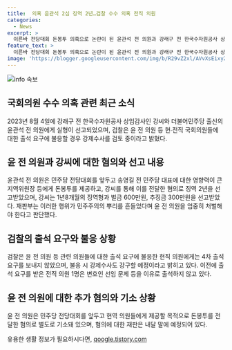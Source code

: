 ```yaml
---
title:  의혹 윤관석 2심 징역 2년…검찰 수수 의혹 전직 의원
categories:
  - News
excerpt: >
  이른바 전당대회 돈봉투 의혹으로 논란이 된 윤관석 전 의원과 강래구 전 한국수자원공사 상임감사에게 1년8개월의 실형이 선고되었다. 윤 전 의원의 돈봉투 수수 혐의를 받는 전∙현직 국회의원들은 검찰의 출석 요구를 무시하고 있어 강제수사도 검토 중이다. 재판부는 이를 민주주의의 뿌리를 흔드는 중대 범죄로 규정하며 엄중한 처벌을 요구했다. 윤 전 의원은 현역 의원들에게 제공한 돈봉투로 인해 별도 기소되어 내달 말 1심 선고가 예정돼 있다. 현직 의원들의 출석불응에 대해 검찰은 강제수사 가능성을 시사하고 있다.
feature_text: >
  이른바 전당대회 돈봉투 의혹으로 논란이 된 윤관석 전 의원과 강래구 전 한국수자원공사 상임감사에게 1년8개월의 실형이 선고되었다. 윤 전 의원의 돈봉투 수수 혐의를 받는 전∙현직 국회의원들은 검찰의 출석 요구를 무시하고 있어 강제수사도 검토 중이다. 재판부는 이를 민주주의의 뿌리를 흔드는 중대 범죄로 규정하며 엄중한 처벌을 요구했다. 윤 전 의원은 현역 의원들에게 제공한 돈봉투로 인해 별도 기소되어 내달 말 1심 선고가 예정돼 있다. 현직 의원들의 출석불응에 대해 검찰은 강제수사 가능성을 시사하고 있다.
image: 'https://blogger.googleusercontent.com/img/b/R29vZ2xl/AVvXsEixyZcFfHzMRdzZMjFBmAUKJYCLCGyLL1o632UiGVXcaFdKo_bkvkuCioo0uUKlGfBVcT3P84aROyZIXSBEx3Aw5nCQ3pTgDom1WDC4m8eifvWiAmWEEVb4x6G_l8C0QH225ldMjyaFvpxGEBGNO37VmDTDMHGhJPq73UglMfDca1-0aw/s1600/blogspot.png'
---
```


<p><img src="https://blogger.googleusercontent.com/img/b/R29vZ2xl/AVvXsEixyZcFfHzMRdzZMjFBmAUKJYCLCGyLL1o632UiGVXcaFdKo_bkvkuCioo0uUKlGfBVcT3P84aROyZIXSBEx3Aw5nCQ3pTgDom1WDC4m8eifvWiAmWEEVb4x6G_l8C0QH225ldMjyaFvpxGEBGNO37VmDTDMHGhJPq73UglMfDca1-0aw/s1600/blogspot.png" alt="info 속보" /></p>

<h2 data-ke-size="size26">국회의원 수수 의혹 관련 최근 소식</h2>

<p data-ke-size="size16">2023년 8월 4일에 강래구 전 한국수자원공사 상임감사인 강씨와 더불어민주당 출신의 윤관석 전 의원에게 실형이 선고되었으며, 검찰은 윤 전 의원 등 현∙전직 국회의원들에 대한 출석 요구에 불응할 경우 강제수사를 검토 중이라고 밝혔다.</p>

<h2 data-ke-size="size26">윤 전 의원과 강씨에 대한 혐의와 선고 내용</h2>

<p data-ke-size="size16">윤관석 전 의원은 민주당 전당대회를 앞두고 송영길 전 민주당 대표에 대한 영향력이 큰 지역위원장 등에게 돈봉투를 제공하고, 강씨를 통해 이를 전달한 혐의로 징역 2년을 선고받았으며, 강씨는 1년8개월의 징역형과 벌금 600만원, 추징금 300만원을 선고받았다. 재판부는 이러한 행위가 민주주의의 뿌리를 흔들었다며 윤 전 의원을 엄중히 처벌해야 한다고 판단했다.</p>

<h2 data-ke-size="size26">검찰의 출석 요구와 불응 상황</h2>

<p data-ke-size="size16">검찰은 윤 전 의원 등 관련 의원들에 대한 출석 요구에 불응한 현직 의원에게는 4차 출석요구를 보내지 않았으며, 불응 시 강제수사도 강구할 예정이라고 밝히고 있다. 이전에 출석 요구를 받은 전직 의원 1명은 변호인 선임 문제 등을 이유로 출석하지 않고 있다.</p>

<h2 data-ke-size="size26">윤 전 의원에 대한 추가 혐의와 기소 상황</h2>

<p data-ke-size="size16">윤 전 의원은 민주당 전당대회를 앞두고 현역 의원들에게 제공할 목적으로 돈봉투를 전달한 혐의로 별도로 기소돼 있으며, 혐의에 대한 재판은 내달 말에 예정되어 있다.</p>
유용한 생활 정보가 필요하시다면, <a href="https://qoogle.tistory.com" rel="dofollow">qoogle.tistory.com</a>


